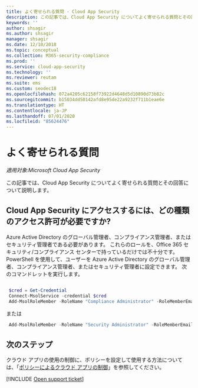 ```yaml
---
title: よく寄せられる質問 - Cloud App Security
description: この記事では、Cloud App Security についてよく寄せられる質問とその回答について説明します。
keywords: ''
author: shsagir
ms.author: shsagir
manager: shsagir
ms.date: 12/10/2018
ms.topic: conceptual
ms.collection: M365-security-compliance
ms.prod: ''
ms.service: cloud-app-security
ms.technology: ''
ms.reviewer: reutam
ms.suite: ems
ms.custom: seodec18
ms.openlocfilehash: 072a4205c62158f73922d4648d5d10890d73b82c
ms.sourcegitcommit: b15034dd50142afd8e95de22a9232f711b1eae6e
ms.translationtype: HT
ms.contentlocale: ja-JP
ms.lasthandoff: 07/01/2020
ms.locfileid: "85624476"
---
```

# <a name="frequently-asked-questions"></a>よく寄せられる質問

*適用対象:Microsoft Cloud App Security*

この記事では、Cloud App Security についてよく寄せられる質問とその回答について説明します。

## <a name="what-kind-of-permissions-do-i-need-to-access-cloud-app-security"></a>Cloud App Security にアクセスするには、どの種類のアクセス許可が必要ですか?

Azure Active Directory のグローバル管理者、コンプライアンス管理者、またはセキュリティ管理者である必要があります。 これらのロールを、Office 365 セキュリティ/コンプライアンス センターで持っているだけでは不十分です。 PowerShell を使用して、ユーザーを Azure Active Directory のグローバル管理者、コンプライアンス管理者、またはセキュリティ管理者に設定できます。 次のコマンドレットを実行します。

```powershell

 $cred = Get-Credential
 Connect-MsolService -credential $cred
 Add-MsolRoleMember -RoleName "Compliance Administrator" -RoleMemberEmailAddress "XX@XX.XX"
```

 または

```powershell
 Add-MsolRoleMember -RoleName "Security Administrator" -RoleMemberEmailAddress “XX@XX.XX”
```

## <a name="next-steps"></a>次のステップ

クラウド アプリの使用の制御に、ポリシーを設定して使用する方法については、「[ポリシーによるクラウド アプリの制御](control-cloud-apps-with-policies.md)」を参照してください。

[!INCLUDE [Open support ticket](includes/support.md)]
